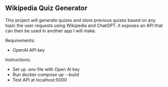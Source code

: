 ## Wikipedia Quiz Generator

This project will generate quizes and store previous quizes based on any topic the user requests using Wikipedia and ChatGPT.
It exposes an API that can then be used in another app I will make.

Requirements:
- OpenAI API key

Instructions:
- Set up .env file with Open AI key
- Run docker-compose up --build
- Test API at localhost:5000